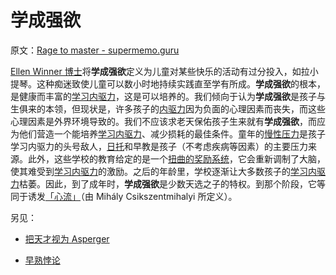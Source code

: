 # 学成强欲

原文：[Rage to master - supermemo.guru](https://supermemo.guru/wiki/Rage_to_master)

[Ellen Winner 博士](https://www.bc.edu/bc-web/schools/mcas/departments/psychology/people/faculty-directory/ellen-winner.html)将**学成强欲**定义为儿童对某些快乐的活动有过分投入，如拉小提琴。这种痴迷致使儿童可以数小时地持续实践直至学有所成。**学成强欲**的根本，是健康而丰富的[学习内驱力](https://supermemo.guru/wiki/Learn_drive)，这是可以培养的。我们倾向于认为**学成强欲**是孩子与生俱来的本领，但现状是，许多孩子的[内驱力](https://supermemo.guru/wiki/Learn_drive)因为负面的心理因素而丧失，而这些心理因素是外界环境导致的。我们不应该求老天保佑孩子生来就有**学成强欲**，而应为他们营造一个能培养[学习内驱力](https://supermemo.guru/wiki/Learn_drive)、减少损耗的最佳条件。童年的[慢性压力](https://supermemo.guru/wiki/Stress_resilience)是孩子学习内驱力的头号敌人，[日托](https://supermemo.guru/wiki/Daycare_misery)和早教是孩子（不考虑疾病等因素）的主要压力来源。此外，这些学校的教育给定的是一个[扭曲的奖励系统](https://supermemo.guru/wiki/Destructive_impact_of_praise_in_learning)，它会重新调制了大脑，使其难受到[学习内驱力](https://supermemo.guru/wiki/Learn_drive)的激励。之后的年龄里，学校逐渐让大多数孩子的[学习内驱力](https://supermemo.guru/wiki/Learn_drive)枯萎。因此，到了成年时，**学成强欲**是少数天选之子的特权。到那个阶段，它等同于诱发[「心流」](https://supermemo.guru/wiki/Simple_formula_for_happiness)（由 Mihály Csikszentmihalyi 所定义）。

另见：

- [把天才视为 Asperger](https://supermemo.guru/wiki/Trading_genius_for_Asperger)

- [早熟悖论](https://supermemo.guru/wiki/Precocity_paradox)